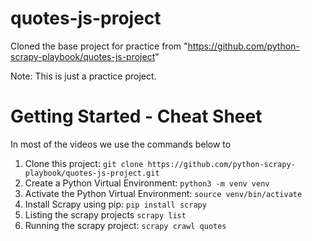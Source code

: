 # quotes-js-project
Cloned the base project for practice from "https://github.com/python-scrapy-playbook/quotes-js-project"

Note: This is just a practice project.

# Getting Started - Cheat Sheet
In most of the videos we use the commands below to
1. Clone this project: `git clone https://github.com/python-scrapy-playbook/quotes-js-project.git`
2. Create a Python Virtual Environment: `python3 -m venv venv`
3. Activate the Python Virtual Environment: `source venv/bin/activate`
4. Install Scrapy using pip: `pip install scrapy`
5. Listing the scrapy projects `scrapy list` 
6. Running the scrapy project: `scrapy crawl quotes` 




